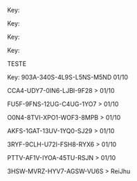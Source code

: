 Key: <article class="markdown-body entry-content container-lg" itemprop="text"><p dir="auto">Key: </p><p dir="auto">Key: </p><p dir="auto">Key: </p><p dir="auto">TESTE</p><p dir="auto"/>
<p dir="auto">Key: 903A-340S-4L9S-L5NS-M5ND 01/10</p>
<p dir="auto">CCA4-UDY7-0IN6-LJBI-9F28 &gt;  01/10</p>
<p dir="auto">FU5F-9FNS-12UG-C4UG-1YO7 &gt;  01/10</p>
<p dir="auto">O0N4-8TVI-XPO1-WOF3-8MPB &gt;  01/10</p>
<p dir="auto">AKFS-1GAT-13UV-1YQ0-SJ29 &gt;  01/10</p>
<p dir="auto">3RYF-9CLH-U72I-FSH8-RYX6 &gt;  01/10</p>

PTTV-AF1V-IYOA-45TU-RSJN &gt;  01/10
</article>
3HSW-MVRZ-HYV7-AGSW-VU6S >  ReiJhu